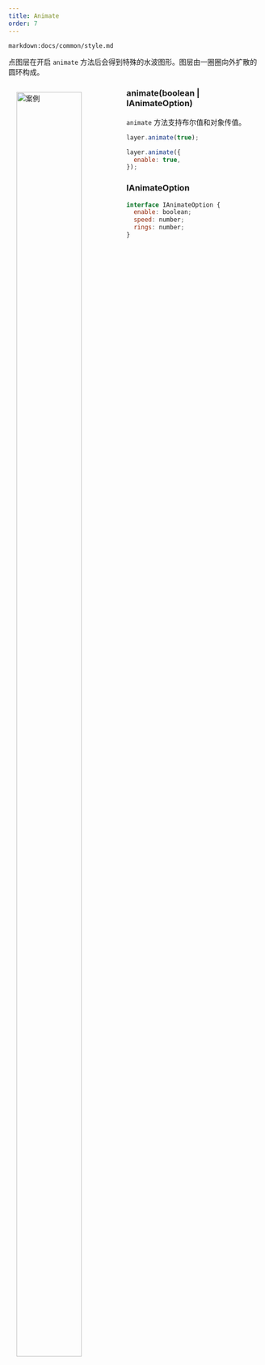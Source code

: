 ```yaml
---
title: Animate
order: 7
---
```


`markdown:docs/common/style.md`

点图层在开启 `animate` 方法后会得到特殊的水波图形。图层由一圈圈向外扩散的圆环构成。

<div>
  <div style="width:40%;float:left; margin: 16px;">
    <img  width="80%" alt="案例" src='https://gw.alipayobjects.com/mdn/rms_816329/afts/img/A*pcp3RKnNK1oAAAAAAAAAAAAAARQnAQ'>
  </div>
</div>

### animate(boolean | IAnimateOption)

`animate` 方法支持布尔值和对象传值。

```javascript
layer.animate(true);

layer.animate({
  enable: true,
});
```

### IAnimateOption

```javascript
interface IAnimateOption {
  enable: boolean;
  speed: number;
  rings: number;
}
```
